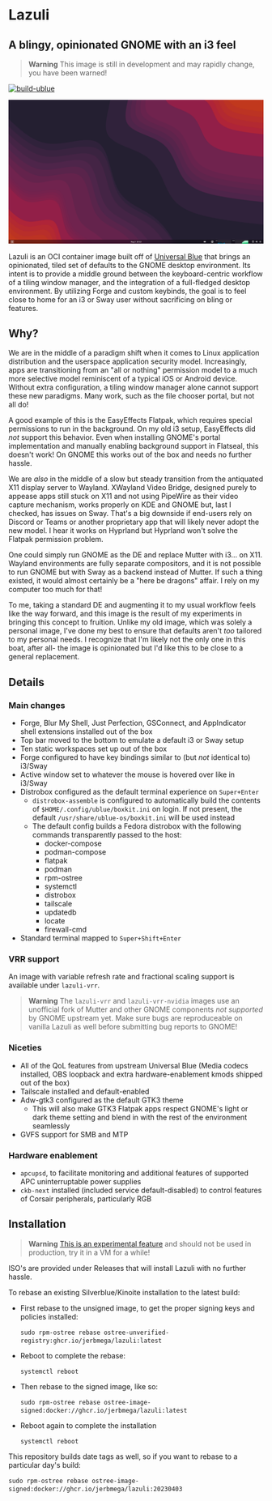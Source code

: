 # Lazuli
## A blingy, opinionated GNOME with an i3 feel
> **Warning**
> This image is still in development and may rapidly change, you have been warned!

[![build-ublue](https://github.com/jerbmega/lazuli/actions/workflows/build.yml/badge.svg)](https://github.com/jerbmega/lazuli/actions/workflows/build.yml)

![](assets/bg.png)

Lazuli is an OCI container image built off of [Universal Blue](https://universal-blue.org) that brings an opinionated, tiled set of defaults to the GNOME desktop environment. Its intent is to provide a middle ground between the keyboard-centric workflow of a tiling window manager, and the integration of a full-fledged desktop environment. By utilizing Forge and custom keybinds, the goal is to feel close to home for an i3 or Sway user without sacrificing on bling or features.

## Why?

We are in the middle of a paradigm shift when it comes to Linux application distribution and the userspace application security model. Increasingly, apps are transitioning from an "all or nothing" permission model to a much more selective model reminiscent of a typical iOS or Android device. Without extra configuration, a tiling window manager alone cannot support these new paradigms. Many work, such as the file chooser portal, but not all do!

A good example of this is the EasyEffects Flatpak, which requires special permissions to run in the background. On my old i3 setup, EasyEffects did *not* support this behavior. Even when installing GNOME's portal implementation and manually enabling background support in Flatseal, this doesn't work! On GNOME this works out of the box and needs no further hassle.

We are *also* in the middle of a slow but steady transition from the antiquated X11 display server to Wayland. XWayland Video Bridge, designed purely to appease apps still stuck on X11 and not using PipeWire as their video capture mechanism, works properly on KDE and GNOME but, last I checked, has issues on Sway. That's a big downside if end-users rely on Discord or Teams or another proprietary app that will likely never adopt the new model. I hear it works on Hyprland but Hyprland won't solve the Flatpak permission problem.

One could simply run GNOME as the DE and replace Mutter with i3... on X11. Wayland environments are fully separate compositors, and it is not possible to run GNOME but with Sway as a backend instead of Mutter. If such a thing existed, it would almost certainly be a "here be dragons" affair. I rely on my computer too much for that!

To me, taking a standard DE and augmenting it to my usual workflow feels like the way forward, and this image is the result of my experiments in bringing this concept to fruition. Unlike my old image, which was solely a personal image, I've done my best to ensure that defaults aren't *too* tailored to my personal needs. I recognize that I'm likely not the only one in this boat, after all- the image is opinionated but I'd like this to be close to a general replacement.

## Details
### Main changes
* Forge, Blur My Shell, Just Perfection, GSConnect, and AppIndicator shell extensions installed out of the box
* Top bar moved to the bottom to emulate a default i3 or Sway setup
* Ten static workspaces set up out of the box
* Forge configured to have key bindings similar to (but *not* identical to) i3/Sway
* Active window set to whatever the mouse is hovered over like in i3/Sway
* Distrobox configured as the default terminal experience on `Super+Enter`
  - `distrobox-assemble` is configured to automatically build the contents of `$HOME/.config/ublue/boxkit.ini` on login. If not present, the default `/usr/share/ublue-os/boxkit.ini` will be used instead
  - The default config builds a Fedora distrobox with the following commands transparently passed to the host:
    * docker-compose
    * podman-compose
    * flatpak
    * podman
    * rpm-ostree
    * systemctl
    * distrobox
    * tailscale
    * updatedb
    * locate
    * firewall-cmd
* Standard terminal mapped to `Super+Shift+Enter`

### VRR support
An image with variable refresh rate and fractional scaling support is available under `lazuli-vrr`.

> **Warning**
> The `lazuli-vrr` and `lazuli-vrr-nvidia` images use an unofficial fork of Mutter and other GNOME components *not supported* by GNOME upstream yet. Make sure bugs are reproduceable on vanilla Lazuli as well before submitting bug reports to GNOME!

### Niceties
* All of the QoL features from upstream Universal Blue (Media codecs installed, OBS loopback and extra hardware-enablement kmods shipped out of the box)
* Tailscale installed and default-enabled
* Adw-gtk3 configured as the default GTK3 theme
  - This will also make GTK3 Flatpak apps respect GNOME's light or dark theme setting and blend in with the rest of the environment seamlessly
* GVFS support for SMB and MTP

### Hardware enablement
* `apcupsd`, to facilitate monitoring and additional features of supported APC uninterruptable power supplies
* `ckb-next` installed (included service default-disabled) to control features of Corsair peripherals, particularly RGB

## Installation

> **Warning**
> [This is an experimental feature](https://www.fedoraproject.org/wiki/Changes/OstreeNativeContainerStable) and should not be used in production, try it in a VM for a while!

ISO's are provided under Releases that will install Lazuli with no further hassle.

To rebase an existing Silverblue/Kinoite installation to the latest build:

- First rebase to the unsigned image, to get the proper signing keys and policies installed:
  ```
  sudo rpm-ostree rebase ostree-unverified-registry:ghcr.io/jerbmega/lazuli:latest
  ```
- Reboot to complete the rebase:
  ```
  systemctl reboot
  ```
- Then rebase to the signed image, like so:
  ```
  sudo rpm-ostree rebase ostree-image-signed:docker://ghcr.io/jerbmega/lazuli:latest
  ```
- Reboot again to complete the installation
  ```
  systemctl reboot
  ```

This repository builds date tags as well, so if you want to rebase to a particular day's build:

```
sudo rpm-ostree rebase ostree-image-signed:docker://ghcr.io/jerbmega/lazuli:20230403
```
